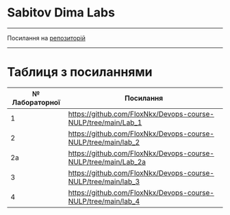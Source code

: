 # Sabitov Dima Labs
---

Посилання на [репозиторій](https://github.com/FloxNkx/Devops-course-NULP)

---
# Таблиця з посиланнями
|№ Лабораторної|Посилання|
|---|---|
|  1  | https://github.com/FloxNkx/Devops-course-NULP/tree/main/Lab_1 |
|  2 | https://github.com/FloxNkx/Devops-course-NULP/tree/main/lab_2 |
|  2a | https://github.com/FloxNkx/Devops-course-NULP/tree/main/Lab_2a |
|  3 | https://github.com/FloxNkx/Devops-course-NULP/tree/main/lab_3 |
|  4 | https://github.com/FloxNkx/Devops-course-NULP/tree/main/lab_4 |